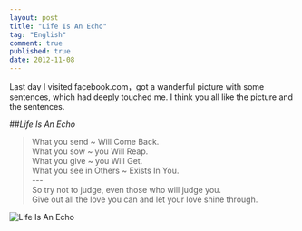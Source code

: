 ```yaml
---
layout: post
title: "Life Is An Echo"
tag: "English"
comment: true
published: true
date: 2012-11-08
---
```


Last day I visited facebook.com，got a wanderful picture with some sentences, which had deeply touched me. I think you all like the picture and the  sentences.

##*Life Is An Echo*

> What you send ~ Will Come Back.   
    What you sow ~ you Will Reap.    
    What you give ~ you Will Get.   
    What you see in Others ~ Exists In You.     
    ---   
    So try not to judge, even those who will judge you.    
    Give out all the love you can and let your love shine through. 

   
![Life Is An Echo](/itec/images/2012-11-01-eng-life-is-en-echo.jpg)